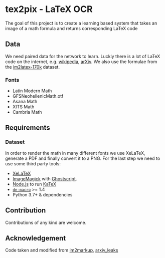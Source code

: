 # tex2pix - LaTeX OCR
The goal of this project is to create a learning based system that takes an image of a math formula and returns corresponding LaTeX code

## Data
We need paired data for the network to learn. Luckly there is a lot of LaTeX code on the internet, e.g. [wikipedia](www.wikipedia.org), [arXiv](www.arxiv.org). We also use the formulae from the [im2latex-170k](https://www.kaggle.com/rvente/im2latex170k) dataset.

### Fonts
* Latin Modern Math
* GFSNeohellenicMath.otf
* Asana Math
* XITS Math
* Cambria Math

## Requirements
### Dataset
In order to render the math in many different fonts we use  XeLaTeX, generate a PDF and finally convert it to a PNG. For the last step we need to use some third party tools: 
* [XeLaTeX](https://www.ctan.org/pkg/xetex)
* [ImageMagick](https://imagemagick.org/) with [Ghostscript](https://www.ghostscript.com/index.html).
* [Node.js](https://nodejs.org/) to run [KaTeX](https://github.com/KaTeX/KaTeX)
* [`de-macro`](https://www.ctan.org/pkg/de-macro) >= 1.4
* Python 3.7+ & dependencies


## Contribution
Contributions of any kind are welcome.

## Acknowledgement
Code taken and modified from [im2markup](https://github.com/harvardnlp/im2markup), [arxiv_leaks](https://github.com/soskek/arxiv_leaks)
